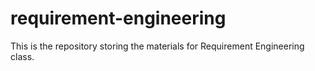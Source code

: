 # requirement-engineering
This is the repository storing the materials for Requirement Engineering class.
